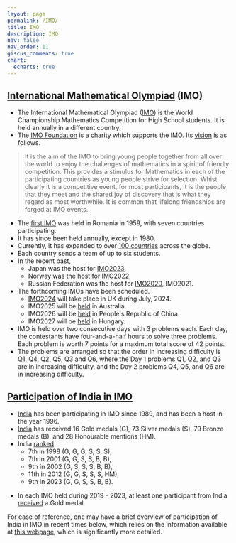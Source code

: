 ```yaml
---
layout: page
permalink: /IMO/
title: IMO
description: IMO
nav: false
nav_order: 11
giscus_comments: true
chart:
  echarts: true
---
```


## [International Mathematical Olympiad](https://www.imo-official.org/) (IMO)
* The International Mathematical Olympiad ([IMO](https://www.imo-official.org/)) is the World Championship Mathematics Competition for High School students. It is held annually in a different country.
* The [IMO Foundation](https://imof.co/) is a charity which supports the IMO. Its [vision](https://imof.co/) is as follows. 
> It is the aim of the IMO to bring young people together from all over the world to enjoy the challenges of mathematics in a spirit of friendly competition. This provides a stimulus for Mathematics in each of the participating countries as young people strive for selection. Whist clearly it is a competitive event, for most participants, it is the people that they meet and the shared joy of discovery that is what they regard as most worthwhile. It is common that lifelong friendships are forged at IMO events.

* The [first IMO](https://www.imo-official.org/year_country_r.aspx?year=1959) was held in Romania in 1959, with seven countries participating.
* It has since been held annually, except in 1980.
* Currently, it has expanded to over [100 countries](https://www.imo-official.org/year_info.aspx?year=2023) across the globe.
* Each country sends a team of up to six students. 
* In the recent past,
  * Japan was the host for [IMO2023](https://imo2023.jp/en/),
  * Norway was the host for [IMO2022](https://www.imo2022.org/),
  * Russian Federation was the host for [IMO2020](https://imo2020.ru/), IMO2021. 
* The forthcoming IMOs have been scheduled.
  * [IMO2024](https://www.imo2024.uk/) will take place in UK during July, 2024.
  * IMO2025 will be [held](https://www.imo-official.org/organizers.aspx) in Australia.
  * IMO2026 will be [held](https://www.imo-official.org/organizers.aspx) in People's Republic of China.
  * IMO2027 will be [held](https://www.imo-official.org/organizers.aspx) in Hungary. 
* IMO is held over two consecutive days with 3 problems each. Each day, the contestants have four-and-a-half hours to solve three problems. Each problem is worth 7 points for a maximum total score of 42 points.
* The problems are arranged so that the order in increasing difficulty is Q1, Q4, Q2, Q5, Q3 and Q6, where the Day 1 problems Q1, Q2, and Q3 are in increasing difficulty, and the Day 2 problems Q4, Q5, and Q6 are in increasing difficulty. 

## [Participation of India in IMO](https://www.imo-official.org/country_info.aspx?code=IND)
* [India](https://www.imo-official.org/country_info.aspx?code=IND) has been participating in IMO since 1989, and has been a host in the year 1996.
* [India](https://www.imo-official.org/country_info.aspx?code=IND) has received 16 Gold medals (G), 73 Silver medals (S), 79 Bronze medals (B), and 28 Honourable mentions (HM).
* India [ranked](https://www.imo-official.org/country_team_r.aspx?code=IND)
  * 7th in 1998 (G, G, G, S, S, S),
  * 7th in 2001 (G, G, S, S, B, B),
  * 9th in 2002 (G, S, S, S, B, B),
  * 11th in 2012 (G, G, S, S, S, HM),
  * 9th in 2023 (G, G, S, S, B, B).
<!-- ~~In 1991 - 1995, 1999 - 2000, 2003 - 2010, 2013 - 2018, there were no Gold medalists.~~ -->
* In each IMO held during 2019 - 2023, at least one participant from India [received](https://www.imo-official.org/country_team_r.aspx?code=IND) a Gold medal.

For ease of reference, one may have a brief overview of participation of India in IMO in recent times below, which relies on the information available at [this webpage](https://www.imo-official.org/country_team_r.aspx?code=IND), which is significantly more detailed.

<body style="height: 100%; margin: 0">
  <div id="container" style="height: 900%"></div>

  <script type="text/javascript" src="https://fastly.jsdelivr.net/npm/echarts@5.5.1/dist/echarts.min.js"></script>

  <script type="text/javascript">
    var dom = document.getElementById('container');
    var myChart = echarts.init(dom, null, {
      renderer: 'canvas',
      useDirtyRect: false
    });
    var app = {};

    var option;

    const posList = [
  'left',
  'right',
  'top',
  'bottom',
  'inside',
  'insideTop',
  'insideLeft',
  'insideRight',
  'insideBottom',
  'insideTopLeft',
  'insideTopRight',
  'insideBottomLeft',
  'insideBottomRight'
];
app.configParameters = {
  rotate: {
    min: -90,
    max: 90
  },
  align: {
    options: {
      left: 'left',
      center: 'center',
      right: 'right'
    }
  },
  verticalAlign: {
    options: {
      top: 'top',
      middle: 'middle',
      bottom: 'bottom'
    }
  },
  position: {
    options: posList.reduce(function (map, pos) {
      map[pos] = pos;
      return map;
    }, {})
  },
  distance: {
    min: 0,
    max: 100
  }
};
app.config = {
  rotate: 90,
  align: 'left',
  verticalAlign: 'middle',
  position: 'insideBottom',
  distance: 15,
  onChange: function () {
    const labelOption = {
      rotate: app.config.rotate,
      align: app.config.align,
      verticalAlign: app.config.verticalAlign,
      position: app.config.position,
      distance: app.config.distance
    };
    myChart.setOption({
      series: [
        {
          label: labelOption
        },
        {
          label: labelOption
        },
        {
          label: labelOption
        },
        {
          label: labelOption
        }
      ]
    });
  }
};
const labelOption = {
  show: true,
  position: app.config.position,
  distance: app.config.distance,
  align: app.config.align,
  verticalAlign: app.config.verticalAlign,
  rotate: app.config.rotate,
  formatter: '{c}  {name|{a}}',
  fontSize: 10,
  rich: {
    name: {}
  }
};
option = {
  title: {
    "text": "Participation of India in IMO in the recent years"
  },
  responsive: true,
  tooltip: {
    trigger: 'axis',
    axisPointer: {
      type: 'shadow'
    }
  },
  legend: {
    top: "30px",
    data: ['Gold', 'Silver', 'Bronze', 'HM'],
    bottom: "120px"
  },
  toolbox: {
    show: true,
    orient: 'vertical',
    left: 'right',
    top: 'center',
    feature: {
      mark: { show: true },
      dataView: { show: false, readOnly: false },
      magicType: { show: true, type: ['line', 'bar', 'stack'] },
      restore: { show: true },
      saveAsImage: { show: false }
    }
  },
  xAxis: [
    {
      type: 'category',
      axisTick: { show: true },
      data: ['2012', '\n2013', '2014', '\n2015', '2016', '\n2017', '2018', '\n2019', '2021', '\n 2022', '2023']
    }
  ],
  yAxis: [
    {
      type: 'value'
    }
  ],
  series: [
    {
      name: 'Gold',
      type: 'bar',
      barGap: 0,
      label: labelOption,
      emphasis: {
        focus: 'series'
      },
      data: [2, 0, 0, 0, 0, 0, 0, 1, 1, 1, 2]
    },
    {
      name: 'Silver',
      type: 'bar',
      label: labelOption,
      emphasis: {
        focus: 'series'
      },
      data: [3, 2, 1, 1, 1, 0, 3, 4, 1, 0, 2]
    },
    {
      name: 'Bronze',
      type: 'bar',
      label: labelOption,
      emphasis: {
        focus: 'series'
      },
      data: [0, 3, 3, 2, 5, 3, 2, 0, 3, 5, 2]
    },
    {
      name: 'HM',
      type: 'bar',
      label: labelOption,
      emphasis: {
        focus: 'series'
      },
      data: [1, 0, 2, 3, 0, 3, 1, 1, 1, 0, 0]
    }
  ]
};

    if (option && typeof option === 'object') {
      myChart.setOption(option);
    }

    window.addEventListener('resize', myChart.resize);
  </script>
</body>

<!--
* Some of the participants of the recent IMOs are
  * [Anant Mudgal](https://www.imo-official.org/participant_r.aspx?id=25764), participated in 2015 (HM), 2016 (B), 2017 (B), 2018 (S), 
  * [Pranjal Srivastava](https://www.imo-official.org/participant_r.aspx?id=28249), participated in 2018 (S), 2019 (G), 2021 (G), 2022 (G). He appears in IMO's [Hall of Fame](https://www.imo-official.org/hall.aspx). [He](https://www.npskrm.com/hall-of-fame-pranjal.html) is the first participant from India to receive three Gold medals in IMO. He also received a bronze medal in [IOI 2021](https://stats.ioinformatics.org/people/7475). 
  * [Atul Nadig](https://www.imo-official.org/participant_r.aspx?id=31725), participated in 2022 (B), 2023 (G), 
  * [Arjun Gupta](https://www.imo-official.org/participant_r.aspx?id=31722), participated in 2022 (B), 2023 (G), 
  * [Ananda Bhaduri](https://www.imo-official.org/participant_r.aspx?id=33405), participated in 2023 (S),
  * [Siddharth Choppara](https://www.imo-official.org/participant_r.aspx?id=33406), participated in 2023 (S),
  * [Adhitya Mangudy](https://www.imo-official.org/participant_r.aspx?id=31724), participated in 2022 (B), 2023 (B).
-->

* Some of the past [contestants](https://www.imo-official.org/country_individual_r.aspx?code=IND) are

  - [Chetan Balwe](https://www.imo-official.org/participant_r.aspx?id=4720), IISER Mohali

  - [Riddhipratim Basu](https://www.imo-official.org/participant_r.aspx?id=8641), ICTS

  - [Ashay Burungale](https://www.imo-official.org/participant_r.aspx?id=9036), University of Texas at Austin

  - [Swarnendu Datta](https://www.imo-official.org/participant_r.aspx?id=6020), IISER Kolkata

  - [Subhash Khot](https://www.imo-official.org/participant_r.aspx?id=920), New York University, received Rolf Nevanlinna Prize 2014, a Fellow of the Royal Society

  - [Abhinav Kumar](https://www.imo-official.org/participant_r.aspx?id=4714), a [mathematician](https://abhinav-kumar.weebly.com) working in industry

  - [Kartik Prasanna](https://www.imo-official.org/participant_r.aspx?id=3192), University of Michigan, Ann Arbor

  - [Abhishek Saha](https://www.imo-official.org/participant_r.aspx?id=5628), Queen Mary University of London
			
  - [Sucharit Sarkar](https://www.imo-official.org/participant_r.aspx?id=6431), University of California at Los Angeles
			
  - [Kannan Soundararajan](https://www.imo-official.org/participant_r.aspx?id=2755), Stanford University
			
  - [Vaibhav Vaish](https://www.imo-official.org/participant_r.aspx?id=5575), IISER Mohali